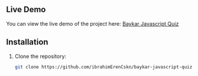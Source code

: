 ## Live Demo

You can view the live demo of the project here: [Baykar Javascript Quiz](https://baykar-javascript-quiz-app.vercel.app/)

## Installation

1. Clone the repository:

   ```bash
   git clone https://github.com/ibrahimErenCskn/baykar-javascript-quiz-app.git
